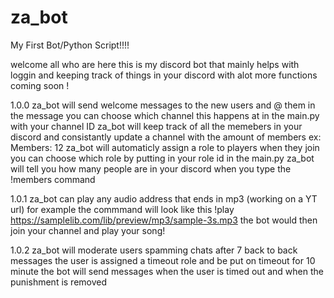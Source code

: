 # za_bot

My First Bot/Python Script!!!!

welcome all who are here this is my discord bot that mainly helps with loggin and keeping track of things in your discord with alot more functions coming soon !

1.0.0
za_bot will send welcome messages to the new users and @ them in the message you can choose which channel this happens at in the main.py with your channel ID
za_bot will keep track of all the memebers in your discord and consistantly update a channel with the amount of members
ex: Members: 12
za_bot will automaticly assign a role to players when they join you can choose which role by putting in your role id in the main.py
za_bot will tell you how many people are in your discord when you type the !members command 

1.0.1
za_bot can play any audio address that ends in mp3 (working on a YT url) for example the commmand will look like this !play https://samplelib.com/lib/preview/mp3/sample-3s.mp3 the bot would then join your channel and play your song!

1.0.2
za_bot will moderate users spamming chats after 7 back to back messages the user is assigned a timeout role and be put on timeout for 10 minute the bot will send messages when the user is timed out and when the punishment is removed
